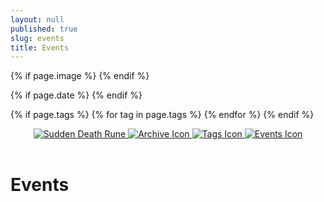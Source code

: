 ```yaml
---
layout: null
published: true
slug: events
title: Events
---
```


<head>
  <meta charset="UTF-8">
  <meta name="viewport" content="width=device-width, initial-scale=1.0">

  <title>
    {% if page.id == "home" %}
      {{ site.title }}
    {% else %}
      {{ page.title }} — {{ site.title }}
    {% endif %}
  </title>

  <link rel="canonical" href="{{ page.canonical_url | default: site.url | append: page.url }}">
  <link rel="alternate" type="application/rss+xml" title="{{ site.title }}" href="{{ site.baseurl }}/rss.xml">

  <meta property="og:site_name" content="{{ site.title }}">
  <meta property="og:title" content="{{ page.title | default: site.title }}">
  <meta property="og:type" content="{% if page.title %}article{% else %}website{% endif %}">
  <meta property="og:url" content="{{ site.url }}{{ page.url }}">
  
  {% if page.image %}
    <meta property="og:image" content="{{ page.image | prepend: site.url }}">
  {% endif %}

  {% if page.date %}
    <meta property="article:published_time" content="{{ page.date | date_to_xmlschema }}">
    <meta property="article:author" content="{{ page.author | default: site.author }}">
  {% endif %}

  {% if page.tags %}
    <meta itemprop="keywords" content="{{ page.tags | join: ',' }}">
    {% for tag in page.tags %}
      <meta property="article:tag" content="{{ tag }}">
    {% endfor %}
  {% endif %}

  <link href="{{ '/style.css' | relative_url }}" rel="stylesheet">
  <link href="{{ '/pagefind/pagefind-ui.css' | relative_url }}" rel="stylesheet">
  <script src="{{ '/pagefind/pagefind-ui.js' | relative_url }}"></script>
  <script type="module">
    import PagefindHighlight from '{{ "/pagefind/pagefind-highlight.js" | relative_url }}';
    new PagefindHighlight({ highlightParam: "highlight" });
  </script>
  <script src="{{ '/assets/js/search.js' | relative_url }}" defer></script>
  <script src='/assets/js/vendor/fullcalendar/index.global.min.js'></script>
  <script>
  document.addEventListener('DOMContentLoaded', function() {
    var calendarEl = document.getElementById('calendar');

    fetch('/assets/data/events.json')
      .then(response => response.json())
      .then(data => {
        var calendar = new FullCalendar.Calendar(calendarEl, {
          initialView: 'listMonth',
          events: data
        });
        calendar.render();
      });
  });
  </script>    
</head>
<body>
  <a class="search-input-block" id="search"></a>
  <header>
    <nav aria-label="Main navigation">
      <div class="header-container">
        <a class="internal-link" href="/">
          <img src="{{ '/assets/Sudden_Death_Rune.gif' | relative_url }}" alt="Sudden Death Rune" class="favicon">
        </a>
        <a href="https://ib.bsb.br/archive">
          <img src="{{ '/favicon.ico' | relative_url }}" alt="Archive Icon" class="favicon">
        </a>
        <a href="https://ib.bsb.br/tags">
          <img src="{{ '/assets/Label.gif' | relative_url }}" alt="Tags Icon" class="favicon">
        </a>
        <a href="https://ib.bsb.br/events">
          <img src="{{ '/assets/Paralyse_Rune.gif' | relative_url }}" alt="Events Icon" class="favicon">
        </a>
      </div>
    </nav>
  </header>
  









  
  <div class="wrapper">
    <h1 class="title"><i class="far fa-calendar"></i>Events</h1>
    <main id="calendar"></main>
  </div>
</body>
